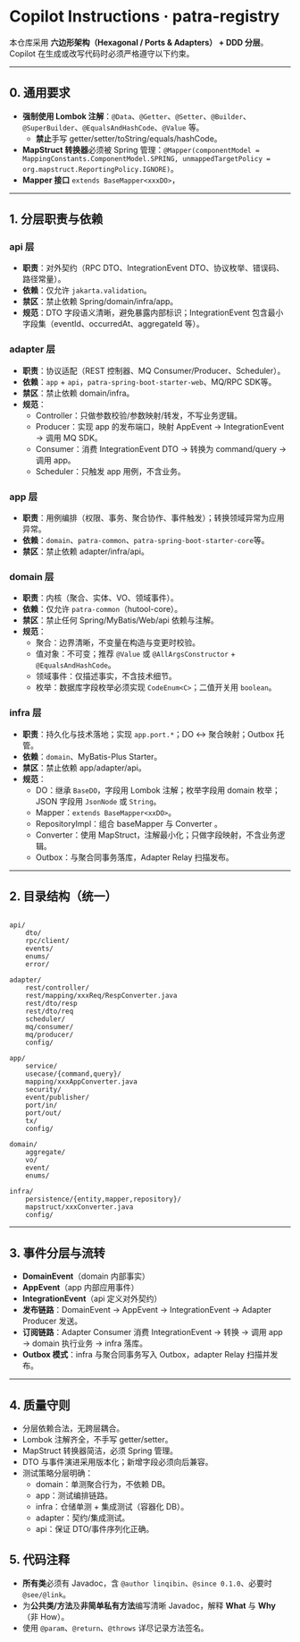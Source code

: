 # Copilot Instructions · patra-registry

本仓库采用 **六边形架构（Hexagonal / Ports & Adapters） + DDD 分层**。  
Copilot 在生成或改写代码时必须严格遵守以下约束。

---

## 0. 通用要求

- **强制使用 Lombok 注解**：`@Data`、`@Getter`、`@Setter`、`@Builder`、`@SuperBuilder`、`@EqualsAndHashCode`、`@Value` 等。
    - **禁止**手写 getter/setter/toString/equals/hashCode。
- **MapStruct 转换器**必须被 Spring 管理：`@Mapper(componentModel = MappingConstants.ComponentModel.SPRING,
        unmappedTargetPolicy = org.mapstruct.ReportingPolicy.IGNORE)`。
- **Mapper 接口** `extends BaseMapper<xxxDO>`，
---

## 1. 分层职责与依赖

### api 层

- **职责**：对外契约（RPC DTO、IntegrationEvent DTO、协议枚举、错误码、路径常量）。
- **依赖**：仅允许 `jakarta.validation`。
- **禁区**：禁止依赖 Spring/domain/infra/app。
- **规范**：DTO 字段语义清晰，避免暴露内部标识；IntegrationEvent 包含最小字段集（eventId、occurredAt、aggregateId 等）。

### adapter 层

- **职责**：协议适配（REST 控制器、MQ Consumer/Producer、Scheduler）。
- **依赖**：`app` + `api`，`patra-spring-boot-starter-web`、MQ/RPC SDK等。
- **禁区**：禁止依赖 domain/infra。
- **规范**：
    - Controller：只做参数校验/参数映射/转发，不写业务逻辑。
    - Producer：实现 app 的发布端口，映射 AppEvent → IntegrationEvent → 调用 MQ SDK。
    - Consumer：消费 IntegrationEvent DTO → 转换为 command/query → 调用 app。
    - Scheduler：只触发 app 用例，不含业务。

### app 层

- **职责**：用例编排（权限、事务、聚合协作、事件触发）；转换领域异常为应用异常。
- **依赖**：`domain`、`patra-common`、`patra-spring-boot-starter-core`等。
- **禁区**：禁止依赖 adapter/infra/api。

### domain 层

- **职责**：内核（聚合、实体、VO、领域事件）。
- **依赖**：仅允许 `patra-common`（hutool-core）。
- **禁区**：禁止任何 Spring/MyBatis/Web/api 依赖与注解。
- **规范**：
    - 聚合：边界清晰，不变量在构造与变更时校验。
    - 值对象：不可变；推荐 `@Value` 或 `@AllArgsConstructor` + `@EqualsAndHashCode`。
    - 领域事件：仅描述事实，不含技术细节。
    - 枚举：数据库字段枚举必须实现 `CodeEnum<C>`；二值开关用 `boolean`。

### infra 层

- **职责**：持久化与技术落地；实现 `app.port.*`；DO ↔ 聚合映射；Outbox 托管。
- **依赖**：`domain`、MyBatis-Plus Starter。
- **禁区**：禁止依赖 app/adapter/api。
- **规范**：
    - DO：继承 `BaseDO`，字段用 Lombok 注解；枚举字段用 domain 枚举；JSON 字段用 `JsonNode` 或 `String`。
    - Mapper：`extends BaseMapper<xxDO>`。
    - RepositoryImpl：组合 baseMapper 与 Converter 。
    - Converter：使用 MapStruct，注解最小化；只做字段映射，不含业务逻辑。
    - Outbox：与聚合同事务落库，Adapter Relay 扫描发布。

---

## 2. 目录结构（统一）

```

api/
    dto/
    rpc/client/
    events/
    enums/
    error/

adapter/
    rest/controller/
    rest/mapping/xxxReq/RespConverter.java
    rest/dto/resp
    rest/dto/req
    scheduler/
    mq/consumer/
    mq/producer/
    config/

app/
    service/
    usecase/{command,query}/
    mapping/xxxAppConverter.java
    security/
    event/publisher/
    port/in/
    port/out/
    tx/
    config/

domain/
    aggregate/
    vo/
    event/
    enums/

infra/
    persistence/{entity,mapper,repository}/
    mapstruct/xxxConverter.java
    config/
```

---

## 3. 事件分层与流转

- **DomainEvent**（domain 内部事实）
- **AppEvent**（app 内部应用事件）
- **IntegrationEvent**（api 定义对外契约）
- **发布链路**：DomainEvent → AppEvent → IntegrationEvent → Adapter Producer 发送。
- **订阅链路**：Adapter Consumer 消费 IntegrationEvent → 转换 → 调用 app → domain 执行业务 → infra 落库。
- **Outbox 模式**：infra 与聚合同事务写入 Outbox，adapter Relay 扫描并发布。

---

## 4. 质量守则

- 分层依赖合法，无跨层耦合。
- Lombok 注解齐全，不手写 getter/setter。
- MapStruct 转换器简洁，必须 Spring 管理。
- DTO 与事件演进采用版本化；新增字段必须向后兼容。
- 测试策略分层明确：
    - domain：单测聚合行为，不依赖 DB。
    - app：测试编排链路。
    - infra：仓储单测 + 集成测试（容器化 DB）。
    - adapter：契约/集成测试。
    - api：保证 DTO/事件序列化正确。  

## 5. 代码注释
- **所有类**必须有 Javadoc，含 `@author linqibin`、`@since 0.1.0`、必要时 `@see/@link`。
- 为**公共类/方法**及**非简单私有方法**编写清晰 Javadoc，解释 **What** 与 **Why**（非 How）。
- 使用 `@param`、`@return`、`@throws` 详尽记录方法签名。
